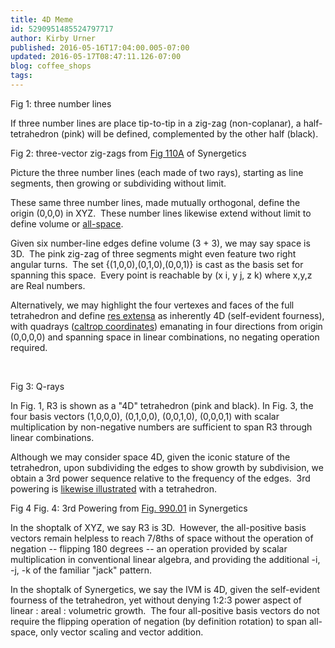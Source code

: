 ```yaml
---
title: 4D Meme
id: 5290951485524797717
author: Kirby Urner
published: 2016-05-16T17:04:00.005-07:00
updated: 2016-05-17T08:47:11.126-07:00
blog: coffee_shops
tags: 
---
```


[](https://www.flickr.com/photos/kirbyurner/26779956810/in/album-72157624750749042/)

Fig 1: three number lines

If three number lines are place tip-to-tip in a zig-zag (non-coplanar), a half-tetrahedron (pink) will be defined, complemented by the other half (black).

[](https://www.flickr.com/photos/kirbyurner/26994976021/in/dateposted-public/)
Fig 2: three-vector zig-zags
from [Fig 110A](http://www.rwgrayprojects.com/synergetics/s01/figs/f1000.html) of Synergetics 

Picture the three number lines (each made of two rays), starting as line segments, then growing or subdividing without limit.

These same three number lines, made mutually orthogonal, define the origin (0,0,0) in XYZ.  These number lines likewise extend without limit to define volume or [all-space](http://link.springer.com/chapter/10.1007/978-1-4684-7485-5_12).

Given six number-line edges define volume (3 + 3), we may say space is 3D.  The pink zig-zag of three segments might even feature two right angular turns.  The set {(1,0,0),(0,1,0),(0,0,1)} is cast as the basis set for spanning this space.  Every point is reachable by (x i, y j, z k) where x,y,z are Real numbers.

Alternatively, we may highlight the four vertexes and faces of the full tetrahedron and define [res extensa](http://coffeeshopsnet.blogspot.com/2009/03/res-extensa.html) as inherently 4D (self-evident fourness), with quadrays ([caltrop coordinates](http://mybizmo.blogspot.com/2015/09/manga-on-mul.html)) emanating in four directions from origin (0,0,0,0) and spanning space in linear combinations, no negating operation required.

[](https://upload.wikimedia.org/wikipedia/commons/9/99/Quadray.gif) 

Fig 3: Q-rays

In Fig. 1, R3 is shown as a "4D" tetrahedron (pink and black). In Fig. 3, the four basis vectors (1,0,0,0), (0,1,0,0), (0,0,1,0), (0,0,0,1) with 
scalar multiplication by non-negative numbers are sufficient to span R3 through linear combinations.

Although we may consider space 4D, given the iconic stature of the tetrahedron, upon subdividing the edges to show growth by subdivision, we obtain a 3rd power sequence relative to the frequency of the edges.  3rd powering is [likewise illustrated](http://www.rwgrayprojects.com/synergetics/s09/figs/f9001.html) with a tetrahedron.

[](https://www.flickr.com/photos/kirbyurner/26788519750/in/dateposted-public/)

Fig 4
Fig. 4: 3rd Powering
from [Fig. 990.01](http://www.rwgrayprojects.com/synergetics/s09/figs/f9001.html) in Synergetics

In the shoptalk of XYZ, we say R3 is 3D.  However, the all-positive basis vectors remain helpless to reach 7/8ths of space without the operation of negation -- flipping 180 degrees -- an operation provided by scalar multiplication in conventional linear algebra, and providing the additional -i, -j, -k of the familiar "jack" pattern.

In the shoptalk of Synergetics, we say the IVM is 4D, given the self-evident fourness of the tetrahedron, yet without denying 1:2:3 power aspect of linear : areal : volumetric growth.  The four all-positive basis vectors do not require the flipping operation of negation (by definition rotation) to span all-space, only vector scaling and vector addition.